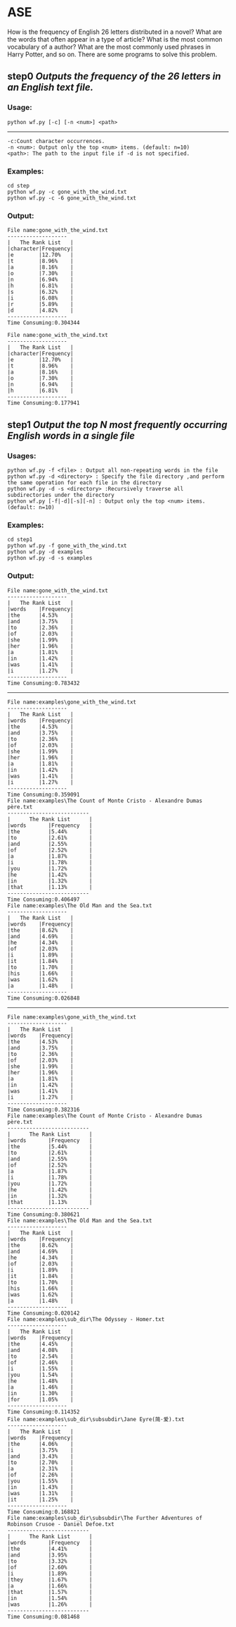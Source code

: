 # ASE
How is the frequency of English 26 letters distributed in a novel? What are the words that often appear in a type of article? What is the most common vocabulary of a author? What are the most commonly used phrases in Harry Potter, and so on. There are some programs to solve this problem.
## step0 *Outputs the frequency of the 26 letters in an English text file.*

### Usage:
   	python wf.py [-c] [-n <num>] <path> 
_____________________________________________ 
    -c:Count character occurrences.  
    -n <num>: Output only the top <num> items. (default: n=10)
    <path>: The path to the input file if -d is not specified. 
### Examples:
	cd step
    python wf.py -c gone_with_the_wind.txt
    python wf.py -c -6 gone_with_the_wind.txt
### Output:
	File name:gone_with_the_wind.txt
	-------------------
	|   The Rank List   |
	|character|Frequency|
	|e        |12.70%   |
	|t        |8.96%    |
	|a        |8.16%    |
	|o        |7.30%    |
	|n        |6.94%    |
	|h        |6.81%    |
	|s        |6.32%    |
	|i        |6.08%    |
	|r        |5.89%    |
	|d        |4.82%    |
	-------------------
	Time Consuming:0.304344

	File name:gone_with_the_wind.txt
	-------------------
	|   The Rank List   |
	|character|Frequency|
	|e        |12.70%   |
	|t        |8.96%    |
	|a        |8.16%    |
	|o        |7.30%    |
	|n        |6.94%    |
	|h        |6.81%    |
	-------------------
	Time Consuming:0.177941
## step1 *Output the top N most frequently occurring English words in a single file*
### Usages:

	python wf.py -f <file> : Output all non-repeating words in the file  
	python wf.py -d <directory> : Specify the file directory ,and perform the same operation for each file in the directory  
	python wf.py -d -s <directory> :Recursively traverse all subdirectories under the directory
	python wf.py [-f|-d][-s][-n] : Output only the top <num> items. (default: n=10)
### Examples:
	cd step1  
	python wf.py -f gone_with_the_wind.txt
	python wf.py -d examples
	python wf.py -d -s examples
### Output:
	File name:gone_with_the_wind.txt
	-------------------
	|   The Rank List   |
	|words    |Frequency|
	|the      |4.53%    |
	|and      |3.75%    |
	|to       |2.36%    |
	|of       |2.03%    |
	|she      |1.99%    |
	|her      |1.96%    |
	|a        |1.81%    |
	|in       |1.42%    |
	|was      |1.41%    |
	|i        |1.27%    |
	-------------------
	Time Consuming:0.783432
____________________________________________________
	File name:examples\gone_with_the_wind.txt
	-------------------
	|   The Rank List   |
	|words    |Frequency|
	|the      |4.53%    |
	|and      |3.75%    |
	|to       |2.36%    |
	|of       |2.03%    |
	|she      |1.99%    |
	|her      |1.96%    |
	|a        |1.81%    |
	|in       |1.42%    |
	|was      |1.41%    |
	|i        |1.27%    |
	-------------------
	Time Consuming:0.359091
	File name:examples\The Count of Monte Cristo - Alexandre Dumas père.txt
	--------------------------
	|      The Rank List      |
	|words       |Frequency   |
	|the         |5.44%       |
	|to          |2.61%       |
	|and         |2.55%       |
	|of          |2.52%       |
	|a           |1.87%       |
	|i           |1.78%       |
	|you         |1.72%       |
	|he          |1.42%       |
	|in          |1.32%       |
	|that        |1.13%       |
	--------------------------
	Time Consuming:0.406497
	File name:examples\The Old Man and the Sea.txt
	-------------------
	|   The Rank List   |
	|words    |Frequency|
	|the      |8.62%    |
	|and      |4.69%    |
	|he       |4.34%    |
	|of       |2.03%    |
	|i        |1.89%    |
	|it       |1.84%    |
	|to       |1.70%    |
	|his      |1.66%    |
	|was      |1.62%    |
	|a        |1.48%    |
	-------------------
	Time Consuming:0.026848
_____________________________________________
	File name:examples\gone_with_the_wind.txt
	-------------------
	|   The Rank List   |
	|words    |Frequency|
	|the      |4.53%    |
	|and      |3.75%    |
	|to       |2.36%    |
	|of       |2.03%    |
	|she      |1.99%    |
	|her      |1.96%    |
	|a        |1.81%    |
	|in       |1.42%    |
	|was      |1.41%    |
	|i        |1.27%    |
	-------------------
	Time Consuming:0.382316
	File name:examples\The Count of Monte Cristo - Alexandre Dumas père.txt
	--------------------------
	|      The Rank List      |
	|words       |Frequency   |
	|the         |5.44%       |
	|to          |2.61%       |
	|and         |2.55%       |
	|of          |2.52%       |
	|a           |1.87%       |
	|i           |1.78%       |
	|you         |1.72%       |
	|he          |1.42%       |
	|in          |1.32%       |
	|that        |1.13%       |
	--------------------------
	Time Consuming:0.380621
	File name:examples\The Old Man and the Sea.txt
	-------------------
	|   The Rank List   |
	|words    |Frequency|
	|the      |8.62%    |
	|and      |4.69%    |
	|he       |4.34%    |
	|of       |2.03%    |
	|i        |1.89%    |
	|it       |1.84%    |
	|to       |1.70%    |
	|his      |1.66%    |
	|was      |1.62%    |
	|a        |1.48%    |
	-------------------
	Time Consuming:0.020142
	File name:examples\sub_dir\The Odyssey - Homer.txt
	-------------------
	|   The Rank List   |
	|words    |Frequency|
	|the      |4.45%    |
	|and      |4.08%    |
	|to       |2.54%    |
	|of       |2.46%    |
	|i        |1.55%    |
	|you      |1.54%    |
	|he       |1.48%    |
	|a        |1.46%    |
	|in       |1.30%    |
	|for      |1.05%    |
	-------------------
	Time Consuming:0.114352
	File name:examples\sub_dir\subsubdir\Jane Eyre(简·爱).txt
	-------------------
	|   The Rank List   |
	|words    |Frequency|
	|the      |4.06%    |
	|i        |3.75%    |
	|and      |3.43%    |
	|to       |2.70%    |
	|a        |2.31%    |
	|of       |2.26%    |
	|you      |1.55%    |
	|in       |1.43%    |
	|was      |1.31%    |
	|it       |1.25%    |
	-------------------
	Time Consuming:0.168821
	File name:examples\sub_dir\subsubdir\The Further Adventures of Robinson Crusoe - Daniel Defoe.txt
	--------------------------
	|      The Rank List      |
	|words       |Frequency   |
	|the         |4.41%       |
	|and         |3.95%       |
	|to          |3.32%       |
	|of          |2.60%       |
	|i           |1.89%       |
	|they        |1.67%       |
	|a           |1.66%       |
	|that        |1.57%       |
	|in          |1.54%       |
	|was         |1.26%       |
	--------------------------
	Time Consuming:0.081468









